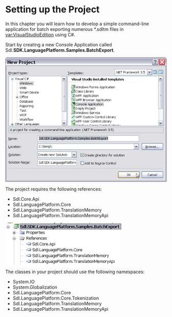 Setting up the Project
======
In this chapter you will learn how to develop a simple command-line application for batch exporting numerous *.sdltm files in <var:VisualStudioEdition> using C#.

Start by creating a new Console Application called Sdl.**SDK.LanguagePlatform.Samples.BatchExport**.


<img style="display:block; " src="images/BatchExportProject.jpg"/>

The project requires the following references:

* Sdl.Core.Api
* Sdl.LanguagePlatform.Core
* Sdl.LanguagePlatform.TranslationMemory
* Sdl.LanguagePlatform.TranslationMemoryApi


<img style="display:block; " src="images/BatchExportProjectReferences.jpg"/>

The classes in your project should use the following namespaces:

* System.IO
* System.Globalization
* Sdl.LanguagePlatform.Core
* Sdl.LanguagePlatform.Core.Tokenization
* Sdl.LanguagePlatform.TranslationMemory
* Sdl.LanguagePlatform.TranslationMemoryApi